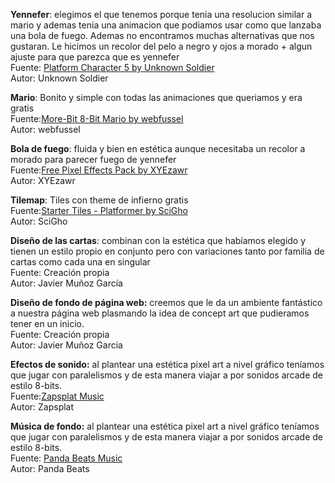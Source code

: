**Yennefer**: elegimos el que tenemos porque tenia una resolucion similar a mario y ademas tenia una animacion que podiamos usar como que lanzaba una bola de fuego. Ademas no encontramos muchas alternativas que nos gustaran. Le hicimos un recolor del pelo a negro y ojos a morado \+ algun ajuste para que parezca que es yennefer  
Fuente: [Platform Character 5 by Unknown Soldier](https://unknown-soldiersz.itch.io/platform-character4)  
Autor: Unknown Soldier

**Mario**: Bonito y simple con todas las animaciones que queriamos y era gratis  
Fuente:[More-Bit 8-Bit Mario by webfussel](https://webfussel.itch.io/more-bit-8-bit-mario)  
Autor: webfussel

**Bola de fuego**: fluida y bien en estética aunque necesitaba un recolor a morado para parecer fuego de yennefer  
Fuente:[Free Pixel Effects Pack by XYEzawr](https://xyezawr.itch.io/free)  
Autor: XYEzawr

**Tilemap**: Tiles con theme de infierno gratis  
Fuente:[Starter Tiles \- Platformer by SciGho](https://ninjikin.itch.io/starter-tiles)  
Autor: SciGho

**Diseño de las cartas**: combinan con la estética que habíamos elegido y tienen un estilo propio en conjunto pero con variaciones tanto por familia de cartas como cada una en singular  
Fuente: Creación propia  
Autor: Javier Muñoz García

**Diseño de fondo de página web:** creemos que le da un ambiente fantástico a nuestra página web plasmando la idea de concept art que pudieramos tener en un inicio.  
Fuente: Creación propia  
Autor: Javier Muñoz Garcia

**Efectos de sonido:** al plantear una estética pixel art a nivel gráfico teníamos que jugar con paralelismos y de esta manera viajar a por sonidos arcade de estilo 8-bits.  
Fuente:[Zapsplat Music](https://www.zapsplat.com/)  
Autor: Zapsplat

**Música de fondo:** al plantear una estética pixel art a nivel gráfico teníamos que jugar con paralelismos y de esta manera viajar a por sonidos arcade de estilo 8-bits.  
Fuente: [Panda Beats Music](https://pandabeatsmusic.com/)  
Autor: Panda Beats  
